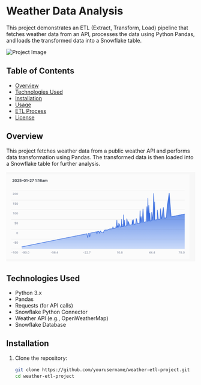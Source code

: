 # Weather Data Analysis 

This project demonstrates an ETL (Extract, Transform, Load) pipeline that fetches weather data from an API, processes the data using Python Pandas, and loads the transformed data into a Snowflake table.

![Project Image](path/to/your/image.png)  <!-- Replace with your image path -->

## Table of Contents
- [Overview](#overview)
- [Technologies Used](#technologies-used)
- [Installation](#installation)
- [Usage](#usage)
- [ETL Process](#etl-process)
- [License](#license)

## Overview
This project fetches weather data from a public weather API and performs data transformation using Pandas. The transformed data is then loaded into a Snowflake table for further analysis.

![Insertion Stats](https://github.com/Usama00004/Weather-Data-Analysis/blob/main/images/Image_2.png)  <!-- Replace with your image path -->

## Technologies Used
- Python 3.x
- Pandas
- Requests (for API calls)
- Snowflake Python Connector
- Weather API (e.g., OpenWeatherMap)
- Snowflake Database

## Installation

1. Clone the repository:
   ```bash
   git clone https://github.com/yourusername/weather-etl-project.git
   cd weather-etl-project
